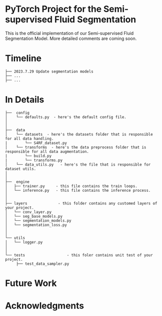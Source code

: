 # PyTorch Project for the Semi-supervised Fluid Segmentation

This is the official implementation of our Semi-supervised Fluid Segmentation Model. More detailed comments are coming soon.

# Timeline

```
├── 2023.7.29 Update segmentation models
├── ...
├── ...
```


# In Details
```
├──  config
│    └── defaults.py  - here's the default config file.
│ 
│
├──  data  
│    └── datasets  - here's the datasets folder that is responsible for all data handling.
|        └── S4RF_dataset.py  
│    └── transforms  - here's the data preprocess folder that is responsible for all data augmentation.
|        └── build.py
|        └── transforms.py  
│    └── data_utils.py   - here's the file that is responsible for dataset utils.
│
│
├──  engine
│   ├── trainer.py     - this file contains the train loops.
│   └── inference.py   - this file contains the inference process.
│
│
├── layers              - this folder contains any customed layers of your project.
│   └── conv_layer.py
│   └── seg_base_models.py
│   └── segmentation_models.py
│   └── segmentation_loss.py
│ 
│ 
└── utils
│   └── logger.py
│ 
│ 
└── tests					- this foler contains unit test of your project.
     ├── test_data_sampler.py
```


# Future Work


# Acknowledgments

